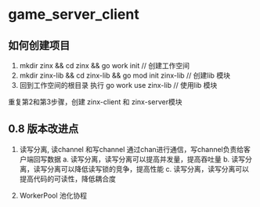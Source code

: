 # game_server_client


## 如何创建项目
1. mkdir zinx &&  cd zinx  &&  go work init // 创建工作空间
2. mkdir zinx-lib && cd zinx-lib && go mod init zinx-lib // 创建lib 模块
3. 回到工作空间的根目录 执行 go work use zinx-lib // 使用lib 模块

重复第2和第3步骤，创建 zinx-client 和 zinx-server模块

## 0.8 版本改进点
1. 读写分离, 读channel 和写channel 通过chan进行通信，写channel负责给客户端回写数据
   a. 读写分离，读写分离可以提高并发量，提高吞吐量
   b. 读写分离，读写分离可以降低读写锁的竞争，提高性能
   c. 读写分离，读写分离可以提高代码的可读性，降低耦合度

2. WorkerPool 池化协程